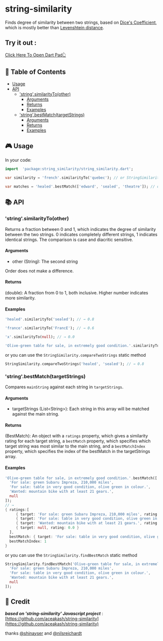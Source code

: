# string-similarity

Finds degree of similarity between two strings, based on [Dice's Coefficient](https://en.wikipedia.org/wiki/S%C3%B8rensen%E2%80%93Dice_coefficient), which is mostly better than [Levenshtein distance](https://en.wikipedia.org/wiki/Levenshtein_distance).
## Try it out :
[Click Here To Open Dart Pad👆](https://dartpad.dev/?id=8dcd21b08f8d6a884fd66470500d8d96)
## :page_facing_up: Table of Contents

- [Usage](#usage)
- [API](#api)
  - ['string'.similarityTo(other)](#stringsimilarityToother)
    - [Arguments](#arguments)
    - [Returns](#returns)
    - [Examples](#examples)
  - ['string'.bestMatch(targetStrings)](#stringbestMatchtargetStrings)
    - [Arguments](#arguments-1)
    - [Returns](#returns-1)
    - [Examples](#examples-1)

## :video_game: Usage

In your code:

```dart
import  'package:string_similarity/string_similarity.dart';

var similarity = 'french'.similarityTo('quebec'); // or StringSimilarity.compareTwoStrings('french', 'quebec');

var matches = 'healed'.bestMatch(['edward', 'sealed', 'theatre']); // or StringSimilarity.findBestMatch('healed', ['edward', 'sealed', 'theatre']);
```

## :books: API

### 'string'.similarityTo(other)

Returns a fraction between 0 and 1, which indicates the degree of similarity between the two strings. 0 indicates completely different strings, 1 indicates identical strings. The comparison is case and diacritic sensitive.

#### Arguments

- other (String): The second string

Order does not make a difference.

#### Returns

(double): A fraction from 0 to 1, both inclusive. Higher number indicates more similarity.

#### Examples

```dart
'healed'.similarityTo('sealed'); // → 0.8

'france'.similarityTo('FrancE'); // → 0.6

'x'.similarityTo(null); // → 0.0

'Olive-green table for sale, in extremely good condition.'.similarityTo('For sale: table in very good  condition, olive green in colour.'); // → 0.6060606060606061
```

or you can use the `StringSimilarity.compareTwoStrings` static method

```dart
StringSimilarity.compareTwoStrings('healed', 'sealed'); // → 0.8
```

### 'string'.bestMatch(targetStrings)

Compares `mainString` against each string in `targetStrings`.

#### Arguments

- targetStrings (List\<String\>): Each string in this array will be matched against the main string.

#### Returns

(BestMatch): An object with a `ratings` property, which gives a similarity rating for each target string, a `bestMatch` property, which specifies which target string was most similar to the main string, and a `bestMatchIndex` property, which specifies the index of the bestMatch in the targetStrings array.

#### Examples

```dart
'Olive-green table for sale, in extremely good condition.'.bestMatch([
  'For sale: green Subaru Impreza, 210,000 miles',
  'For sale: table in very good condition, olive green in colour.',
  'Wanted: mountain bike with at least 21 gears.',
  null
]);
// →
{ ratings:[ 
     { target: 'For sale: green Subaru Impreza, 210,000 miles', rating: 0.2558139534883721 },
     { target: 'For sale: table in very good condition, olive green in colour.', rating: 0.6060606060606061 },
     { target: 'Wanted: mountain bike with at least 21 gears.', rating: 0.1411764705882353 },
     { target: null, rating: 0.0 }
  ],
  bestMatch: { target: 'For sale: table in very good condition, olive green in colour.', rating: 0.6060606060606061 },
  bestMatchIndex: 1
}
```

or you can use the `StringSimilarity.findBestMatch` static method

```dart
StringSimilarity.findBestMatch('Olive-green table for sale, in extremely good condition.', [
  'For sale: green Subaru Impreza, 210,000 miles',
  'For sale: table in very good condition, olive green in colour.',
  'Wanted: mountain bike with at least 21 gears.',
  null
]);
```

## :crystal_ball: Credit

**_based on 'string-similarity' Javascript project_** : [https://github.com/aceakash/string-similarity](https://github.com/aceakash/string-similarity)

thanks [@shinayser](https://github.com/shinayser) and [@nilsreichardt](https://github.com/nilsreichardt)
